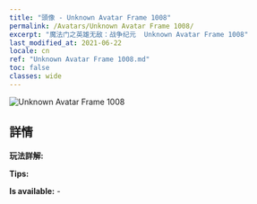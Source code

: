 ```yaml
---
title: "頭像 - Unknown Avatar Frame 1008"
permalink: /Avatars/Unknown Avatar Frame 1008/
excerpt: "魔法门之英雄无敌：战争纪元  Unknown Avatar Frame 1008"
last_modified_at: 2021-06-22
locale: cn
ref: "Unknown Avatar Frame 1008.md"
toc: false
classes: wide
---
```

 ![Unknown Avatar Frame 1008](/images/a/avatarFrame_8.png)

## 詳情

 **玩法詳解:**  

 **Tips:**  

 **Is available:**  - 

